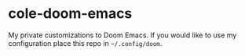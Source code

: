 # cole-doom-emacs
My private customizations to Doom Emacs. If you would like to use my
configuration place this repo in `~/.config/doom`.
